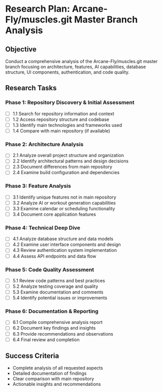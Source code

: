 # Research Plan: Arcane-Fly/muscles.git Master Branch Analysis

## Objective
Conduct a comprehensive analysis of the Arcane-Fly/muscles.git master branch focusing on architecture, features, AI capabilities, database structure, UI components, authentication, and code quality.

## Research Tasks

### Phase 1: Repository Discovery & Initial Assessment
- [ ] 1.1 Search for repository information and context
- [ ] 1.2 Access repository structure and codebase
- [ ] 1.3 Identify main technologies and frameworks used
- [ ] 1.4 Compare with main repository (if available)

### Phase 2: Architecture Analysis  
- [ ] 2.1 Analyze overall project structure and organization
- [ ] 2.2 Identify architectural patterns and design decisions
- [ ] 2.3 Document differences from main repository
- [ ] 2.4 Examine build configuration and dependencies

### Phase 3: Feature Analysis
- [ ] 3.1 Identify unique features not in main repository
- [ ] 3.2 Analyze AI or workout generation capabilities
- [ ] 3.3 Examine calendar or scheduling functionality
- [ ] 3.4 Document core application features

### Phase 4: Technical Deep Dive
- [ ] 4.1 Analyze database structure and data models
- [ ] 4.2 Examine user interface components and design
- [ ] 4.3 Review authentication system implementation
- [ ] 4.4 Assess API endpoints and data flow

### Phase 5: Code Quality Assessment
- [ ] 5.1 Review code patterns and best practices
- [ ] 5.2 Analyze testing coverage and quality
- [ ] 5.3 Examine documentation and comments
- [ ] 5.4 Identify potential issues or improvements

### Phase 6: Documentation & Reporting
- [ ] 6.1 Compile comprehensive analysis report
- [ ] 6.2 Document key findings and insights
- [ ] 6.3 Provide recommendations and observations
- [ ] 6.4 Final review and completion

## Success Criteria
- Complete analysis of all requested aspects
- Detailed documentation of findings
- Clear comparison with main repository
- Actionable insights and recommendations